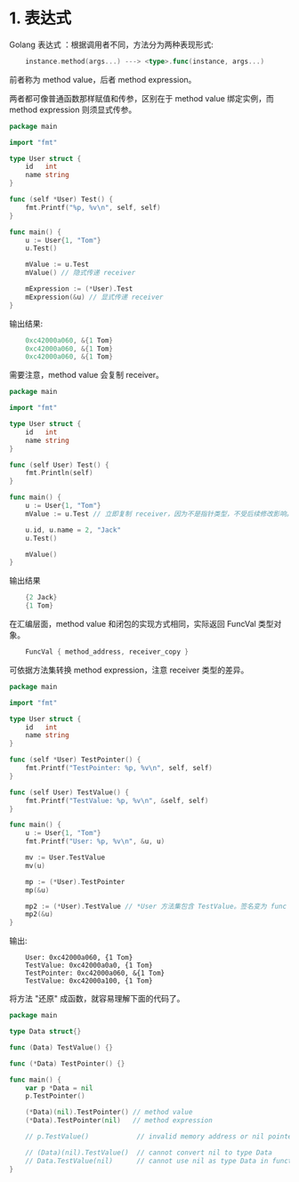 # 1. 表达式

Golang 表达式 ：根据调用者不同，方法分为两种表现形式:

```go
    instance.method(args...) ---> <type>.func(instance, args...)
```

前者称为 method value，后者 method expression。

两者都可像普通函数那样赋值和传参，区别在于 method value 绑定实例，而 method expression 则须显式传参。

```go
package main

import "fmt"

type User struct {
    id   int
    name string
}

func (self *User) Test() {
    fmt.Printf("%p, %v\n", self, self)
}

func main() {
    u := User{1, "Tom"}
    u.Test()

    mValue := u.Test
    mValue() // 隐式传递 receiver

    mExpression := (*User).Test
    mExpression(&u) // 显式传递 receiver
}
```

输出结果:

```go
    0xc42000a060, &{1 Tom}
    0xc42000a060, &{1 Tom}
    0xc42000a060, &{1 Tom}
```

需要注意，method value 会复制 receiver。

```go
package main

import "fmt"

type User struct {
    id   int
    name string
}

func (self User) Test() {
    fmt.Println(self)
}

func main() {
    u := User{1, "Tom"}
    mValue := u.Test // 立即复制 receiver，因为不是指针类型，不受后续修改影响。

    u.id, u.name = 2, "Jack"
    u.Test()

    mValue()
}
```

输出结果

```go
    {2 Jack}
    {1 Tom}
```

在汇编层面，method value 和闭包的实现方式相同，实际返回 FuncVal 类型对象。

```go
    FuncVal { method_address, receiver_copy }
```

可依据方法集转换 method expression，注意 receiver 类型的差异。

```go
package main

import "fmt"

type User struct {
    id   int
    name string
}

func (self *User) TestPointer() {
    fmt.Printf("TestPointer: %p, %v\n", self, self)
}

func (self User) TestValue() {
    fmt.Printf("TestValue: %p, %v\n", &self, self)
}

func main() {
    u := User{1, "Tom"}
    fmt.Printf("User: %p, %v\n", &u, u)

    mv := User.TestValue
    mv(u)

    mp := (*User).TestPointer
    mp(&u)

    mp2 := (*User).TestValue // *User 方法集包含 TestValue。签名变为 func TestValue(self *User)。实际依然是 receiver value copy。
    mp2(&u)
}
```

输出:

```
    User: 0xc42000a060, {1 Tom}
    TestValue: 0xc42000a0a0, {1 Tom}
    TestPointer: 0xc42000a060, &{1 Tom}
    TestValue: 0xc42000a100, {1 Tom}
```

将方法 "还原" 成函数，就容易理解下面的代码了。

```go
package main

type Data struct{}

func (Data) TestValue() {}

func (*Data) TestPointer() {}

func main() {
    var p *Data = nil
    p.TestPointer()

    (*Data)(nil).TestPointer() // method value
    (*Data).TestPointer(nil)   // method expression

    // p.TestValue()            // invalid memory address or nil pointer dereference

    // (Data)(nil).TestValue()  // cannot convert nil to type Data
    // Data.TestValue(nil)      // cannot use nil as type Data in function argument
}
```